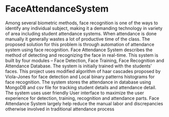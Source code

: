 # FaceAttendanceSystem
Among several biometric methods, face recognition is one of the ways to identify any individual subject, making it a demanding technology 
in variety of area including student attendance systems. When attendance is done manually it generally wastes a lot of productive time of the class.
The proposed solution for this problem is through automation of attendance system using face recognition.
Face Attendance System describes the method of detecting and recognizing the face in real-time. This system is built by four modules – Face Detection,
Face Training, Face Recognition and Attendance Database. The system is initially trained with the students’ faces. This project uses modified algorithm of 
haar cascades proposed by Viola-Jones for face detection and Local binary patterns histograms for face recognition. The system stores the attendance in database
using MongoDB and csv file for tracking student details and attendance detail. The system uses user friendly User interface to maximize the user experience
for detection, training, recognition and attendance parts. Face Attendance System largely help reduce the manual labor and discrepancies otherwise involved 
in traditional attendance process
